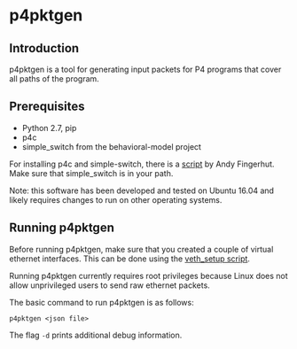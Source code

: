 # p4pktgen


## Introduction

p4pktgen is a tool for generating input packets for P4 programs that
cover all paths of the program.


## Prerequisites

- Python 2.7, pip
- p4c
- simple_switch from the behavioral-model project

For installing p4c and simple-switch, there is a
[script](https://github.com/jafingerhut/p4-guide/blob/master/bin/install-p4dev.sh)
by Andy Fingerhut.  Make sure that simple_switch is in your path.

Note: this software has been developed and tested on Ubuntu 16.04
and likely requires changes to run on other operating systems.


## Running p4pktgen

Before running p4pktgen, make sure that you created a couple of virtual
ethernet interfaces. This can be done using the [veth_setup
script](https://github.com/p4lang/behavioral-model/blob/595bb7935d9f478f8e36befa24a48f77665c6639/tools/veth_setup.sh).

Running p4pktgen currently requires root privileges because Linux
does not allow unprivileged users to send raw ethernet packets.

The basic command to run p4pktgen is as follows:

```
p4pktgen <json file>
```

The flag `-d` prints additional debug information.
